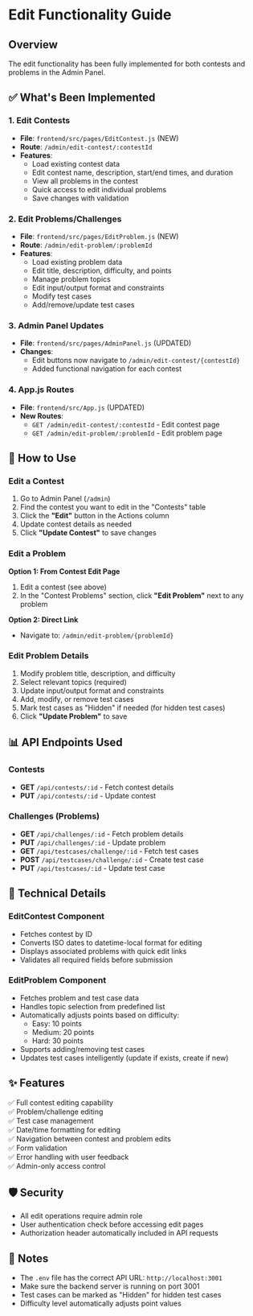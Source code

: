 # Edit Functionality Guide

## Overview
The edit functionality has been fully implemented for both contests and problems in the Admin Panel.

## ✅ What's Been Implemented

### 1. **Edit Contests**
- **File**: `frontend/src/pages/EditContest.js` (NEW)
- **Route**: `/admin/edit-contest/:contestId`
- **Features**:
  - Load existing contest data
  - Edit contest name, description, start/end times, and duration
  - View all problems in the contest
  - Quick access to edit individual problems
  - Save changes with validation

### 2. **Edit Problems/Challenges**
- **File**: `frontend/src/pages/EditProblem.js` (NEW)
- **Route**: `/admin/edit-problem/:problemId`
- **Features**:
  - Load existing problem data
  - Edit title, description, difficulty, and points
  - Manage problem topics
  - Edit input/output format and constraints
  - Modify test cases
  - Add/remove/update test cases

### 3. **Admin Panel Updates**
- **File**: `frontend/src/pages/AdminPanel.js` (UPDATED)
- **Changes**:
  - Edit buttons now navigate to `/admin/edit-contest/{contestId}`
  - Added functional navigation for each contest

### 4. **App.js Routes**
- **File**: `frontend/src/App.js` (UPDATED)
- **New Routes**:
  - `GET /admin/edit-contest/:contestId` - Edit contest page
  - `GET /admin/edit-problem/:problemId` - Edit problem page

## 🚀 How to Use

### Edit a Contest
1. Go to Admin Panel (`/admin`)
2. Find the contest you want to edit in the "Contests" table
3. Click the **"Edit"** button in the Actions column
4. Update contest details as needed
5. Click **"Update Contest"** to save changes

### Edit a Problem
**Option 1: From Contest Edit Page**
1. Edit a contest (see above)
2. In the "Contest Problems" section, click **"Edit Problem"** next to any problem

**Option 2: Direct Link**
- Navigate to: `/admin/edit-problem/{problemId}`

### Edit Problem Details
1. Modify problem title, description, and difficulty
2. Select relevant topics (required)
3. Update input/output format and constraints
4. Add, modify, or remove test cases
5. Mark test cases as "Hidden" if needed (for hidden test cases)
6. Click **"Update Problem"** to save

## 📊 API Endpoints Used

### Contests
- **GET** `/api/contests/:id` - Fetch contest details
- **PUT** `/api/contests/:id` - Update contest

### Challenges (Problems)
- **GET** `/api/challenges/:id` - Fetch problem details
- **PUT** `/api/challenges/:id` - Update problem
- **GET** `/api/testcases/challenge/:id` - Fetch test cases
- **POST** `/api/testcases/challenge/:id` - Create test case
- **PUT** `/api/testcases/:id` - Update test case

## 🔧 Technical Details

### EditContest Component
- Fetches contest by ID
- Converts ISO dates to datetime-local format for editing
- Displays associated problems with quick edit links
- Validates all required fields before submission

### EditProblem Component
- Fetches problem and test case data
- Handles topic selection from predefined list
- Automatically adjusts points based on difficulty:
  - Easy: 10 points
  - Medium: 20 points
  - Hard: 30 points
- Supports adding/removing test cases
- Updates test cases intelligently (update if exists, create if new)

## ✨ Features

✅ Full contest editing capability  
✅ Problem/challenge editing  
✅ Test case management  
✅ Date/time formatting for editing  
✅ Navigation between contest and problem edits  
✅ Form validation  
✅ Error handling with user feedback  
✅ Admin-only access control  

## 🛡️ Security
- All edit operations require admin role
- User authentication check before accessing edit pages
- Authorization header automatically included in API requests

## 📝 Notes
- The `.env` file has the correct API URL: `http://localhost:3001`
- Make sure the backend server is running on port 3001
- Test cases can be marked as "Hidden" for hidden test cases
- Difficulty level automatically adjusts point values